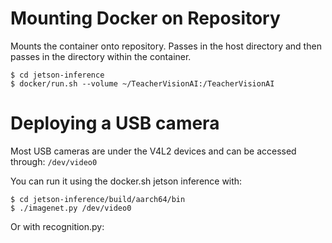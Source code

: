 # Mounting Docker on Repository
Mounts the container onto repository. Passes in the host directory and then passes in the directory within the container.
```
$ cd jetson-inference
$ docker/run.sh --volume ~/TeacherVisionAI:/TeacherVisionAI
```

# Deploying a USB camera
Most USB cameras are under the V4L2 devices and can be accessed through:
``` /dev/video0 ```

You can run it using the docker.sh jetson inference with:
```
$ cd jetson-inference/build/aarch64/bin
$ ./imagenet.py /dev/video0
```

Or with recognition.py:


